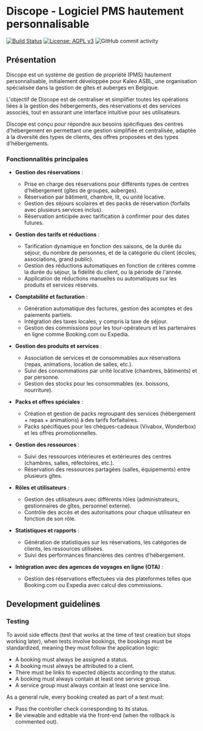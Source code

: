 # Discope - Logiciel PMS hautement personnalisable
[![Build Status](https://circleci.com/gh/discope-pms/discope.svg?style=shield)](https://circleci.com/gh/discope-pms/discope)
[![License: AGPL v3](https://img.shields.io/badge/license-AGPL--v3-blue.svg)](https://www.gnu.org/licenses/agpl-3.0)
![GitHub commit activity](https://img.shields.io/github/commit-activity/m/discope-pms/discope)

## Présentation
Discope est un système de gestion de propriété (PMS) hautement personnalisable, initialement développée pour Kaleo ASBL, une organisation spécialisée dans la gestion de gîtes et auberges en Belgique. 

L'objectif de Discope est de centraliser et simplifier toutes les opérations liées à la gestion des hébergements, des réservations et des services associés, tout en assurant une interface intuitive pour ses utilisateurs. 

Discope est conçu pour répondre aux besoins spécifiques des centres d’hébergement en permettant une gestion simplifiée et centralisée, adaptée à la diversité des types de clients, des offres proposées et des types d'hébergements. 


### Fonctionnalités principales

- **Gestion des réservations** :
  - Prise en charge des réservations pour différents types de centres d’hébergement (gîtes de groupes, auberges).
  - Réservation par bâtiment, chambre, lit, ou unité locative.
  - Gestion des séjours scolaires et des packs de réservation (forfaits avec plusieurs services inclus).
  - Réservation anticipée avec tarification à confirmer pour des dates futures.

- **Gestion des tarifs et réductions** :
  - Tarification dynamique en fonction des saisons, de la durée du séjour, du nombre de personnes, et de la catégorie du client (écoles, associations, grand public).
  - Gestion des réductions automatiques en fonction de critères comme la durée du séjour, la fidélité du client, ou la période de l'année.
  - Application de réductions manuelles ou automatiques sur les produits et services réservés.

- **Comptabilité et facturation** :
  - Génération automatique des factures, gestion des acomptes et des paiements partiels.
  - Intégration des taxes locales, y compris la taxe de séjour.
  - Gestion des commissions pour les tour-opérateurs et les partenaires en ligne comme Booking.com ou Expedia.

- **Gestion des produits et services** :
  - Association de services et de consommables aux réservations (repas, animations, location de salles, etc.).
  - Suivi des consommations par unité locative (chambres, bâtiments) et par personne.
  - Gestion des stocks pour les consommables (ex. boissons, nourriture).

- **Packs et offres spéciales** :
  - Création et gestion de packs regroupant des services (hébergement + repas + animations) à des tarifs forfaitaires.
  - Packs spécifiques pour les chèques-cadeaux (Vivabox, Wonderbox) et les offres promotionnelles.

- **Gestion des ressources** :
  - Suivi des ressources intérieures et extérieures des centres (chambres, salles, réfectoires, etc.).
  - Réservation des ressources partagées (salles, équipements) entre plusieurs gîtes.

- **Rôles et utilisateurs** :
  - Gestion des utilisateurs avec différents rôles (administrateurs, gestionnaires de gîtes, personnel externe).
  - Contrôle des accès et des autorisations pour chaque utilisateur en fonction de son rôle.

- **Statistiques et rapports** :
  - Génération de statistiques sur les réservations, les catégories de clients, les ressources utilisées.
  - Suivi des performances financières des centres d’hébergement.

- **Intégration avec des agences de voyages en ligne (OTA)** :
  - Gestion des réservations effectuées via des plateformes telles que Booking.com ou Expedia avec calcul des commissions.



## Development guidelines

### Testing

To avoid side effects (test that works at the time of test creation but stops working later), when tests involve bookings, the bookings must be standardized, meaning they must follow the application logic:

* A booking must always be assigned a status.
* A booking must always be attributed to a client.
* There must be links to expected objects according to the status.
* A booking must always contain at least one service group.
* A service group must always contain at least one service line.

As a general rule, every booking created as part of a test must:  
* Pass the controller check corresponding to its status.
* Be viewable and editable via the front-end (when the rollback is commented out).